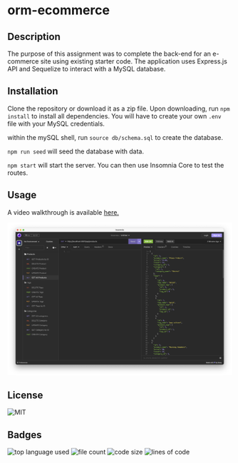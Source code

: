 # orm-ecommerce

## Description

The purpose of this assignment was to complete the back-end for an e-commerce site using existing starter code. The application uses Express.js API and Sequelize to interact with a MySQL database.

## Installation

Clone the repository or download it as a zip file. Upon downloading, run `npm install` to install all dependencies. You will have to create your own `.env` file with your MySQL credentials.

within the mySQL shell, run `source db/schema.sql` to create the database.

`npm run seed` will seed the database with data.

`npm start` will start the server. You can then use Insomnia Core to test the routes.

## Usage

A video walkthrough is available [here.](https://drive.google.com/file/d/1R5NPu2y8CbeImh0d0yz6c8jENBAeWAkA/view)

![insomnia screenshot](./assets/insomnia-demo.png)

## License

![MIT](https://img.shields.io/github/license/mattchiaro/orm-ecommerce
)

## Badges

![top language used](https://img.shields.io/github/languages/top/mattchiaro/orm-ecommerce) ![file count](https://img.shields.io/github/directory-file-count/mattchiaro/orm-ecommerce) 
![code size](https://img.shields.io/github/languages/code-size/mattchiaro/orm-ecommerce) 
![lines of code](https://img.shields.io/tokei/lines/github/mattchiaro/orm-ecommerce)
